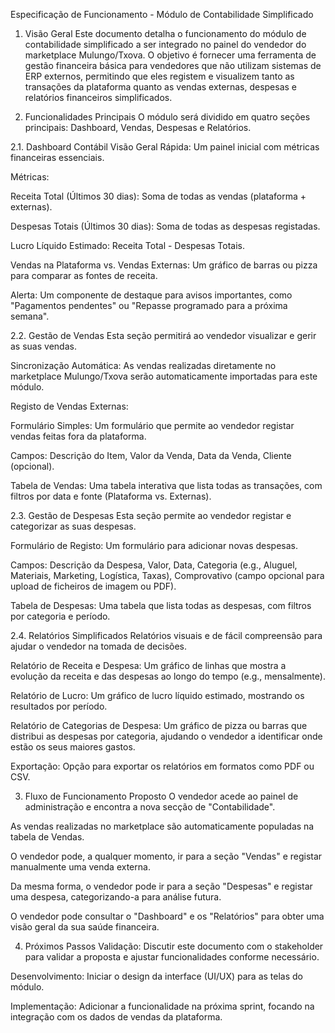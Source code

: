 Especificação de Funcionamento - Módulo de Contabilidade Simplificado
1. Visão Geral
Este documento detalha o funcionamento do módulo de contabilidade simplificado a ser integrado no painel do vendedor do marketplace Mulungo/Txova. O objetivo é fornecer uma ferramenta de gestão financeira básica para vendedores que não utilizam sistemas de ERP externos, permitindo que eles registem e visualizem tanto as transações da plataforma quanto as vendas externas, despesas e relatórios financeiros simplificados.

2. Funcionalidades Principais
O módulo será dividido em quatro seções principais: Dashboard, Vendas, Despesas e Relatórios.

2.1. Dashboard Contábil
Visão Geral Rápida: Um painel inicial com métricas financeiras essenciais.

Métricas:

Receita Total (Últimos 30 dias): Soma de todas as vendas (plataforma + externas).

Despesas Totais (Últimos 30 dias): Soma de todas as despesas registadas.

Lucro Líquido Estimado: Receita Total - Despesas Totais.

Vendas na Plataforma vs. Vendas Externas: Um gráfico de barras ou pizza para comparar as fontes de receita.

Alerta: Um componente de destaque para avisos importantes, como "Pagamentos pendentes" ou "Repasse programado para a próxima semana".

2.2. Gestão de Vendas
Esta seção permitirá ao vendedor visualizar e gerir as suas vendas.

Sincronização Automática: As vendas realizadas diretamente no marketplace Mulungo/Txova serão automaticamente importadas para este módulo.

Registo de Vendas Externas:

Formulário Simples: Um formulário que permite ao vendedor registar vendas feitas fora da plataforma.

Campos: Descrição do Item, Valor da Venda, Data da Venda, Cliente (opcional).

Tabela de Vendas: Uma tabela interativa que lista todas as transações, com filtros por data e fonte (Plataforma vs. Externas).

2.3. Gestão de Despesas
Esta seção permite ao vendedor registar e categorizar as suas despesas.

Formulário de Registo: Um formulário para adicionar novas despesas.

Campos: Descrição da Despesa, Valor, Data, Categoria (e.g., Aluguel, Materiais, Marketing, Logística, Taxas), Comprovativo (campo opcional para upload de ficheiros de imagem ou PDF).

Tabela de Despesas: Uma tabela que lista todas as despesas, com filtros por categoria e período.

2.4. Relatórios Simplificados
Relatórios visuais e de fácil compreensão para ajudar o vendedor na tomada de decisões.

Relatório de Receita e Despesa: Um gráfico de linhas que mostra a evolução da receita e das despesas ao longo do tempo (e.g., mensalmente).

Relatório de Lucro: Um gráfico de lucro líquido estimado, mostrando os resultados por período.

Relatório de Categorias de Despesa: Um gráfico de pizza ou barras que distribui as despesas por categoria, ajudando o vendedor a identificar onde estão os seus maiores gastos.

Exportação: Opção para exportar os relatórios em formatos como PDF ou CSV.

3. Fluxo de Funcionamento Proposto
O vendedor acede ao painel de administração e encontra a nova secção de "Contabilidade".

As vendas realizadas no marketplace são automaticamente populadas na tabela de Vendas.

O vendedor pode, a qualquer momento, ir para a seção "Vendas" e registar manualmente uma venda externa.

Da mesma forma, o vendedor pode ir para a seção "Despesas" e registar uma despesa, categorizando-a para análise futura.

O vendedor pode consultar o "Dashboard" e os "Relatórios" para obter uma visão geral da sua saúde financeira.

4. Próximos Passos
Validação: Discutir este documento com o stakeholder para validar a proposta e ajustar funcionalidades conforme necessário.

Desenvolvimento: Iniciar o design da interface (UI/UX) para as telas do módulo.

Implementação: Adicionar a funcionalidade na próxima sprint, focando na integração com os dados de vendas da plataforma.